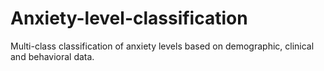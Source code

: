 # Anxiety-level-classification
 Multi-class classification of anxiety levels based on demographic, clinical and behavioral data.
